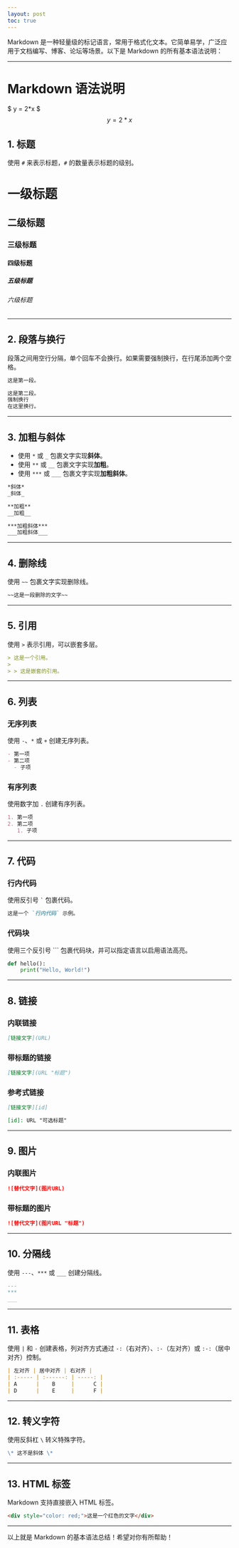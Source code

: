 ```yaml
---
layout: post
toc: true
---
```


Markdown 是一种轻量级的标记语言，常用于格式化文本。它简单易学，广泛应用于文档编写、博客、论坛等场景。以下是 Markdown 的所有基本语法说明：

---

# Markdown 语法说明

$ y = 2*x $
$$ y = 2*x $$

## 1. 标题
使用 `#` 来表示标题，`#` 的数量表示标题的级别。



# 一级标题
## 二级标题
### 三级标题
#### 四级标题
##### 五级标题
###### 六级标题


---

## 2. 段落与换行
段落之间用空行分隔，单个回车不会换行。如果需要强制换行，在行尾添加两个空格。

```markdown
这是第一段。

这是第二段。
强制换行  
在这里换行。
```

---

## 3. 加粗与斜体
- 使用 `*` 或 `_` 包裹文字实现**斜体**。
- 使用 `**` 或 `__` 包裹文字实现**加粗**。
- 使用 `***` 或 `___` 包裹文字实现**加粗斜体**。

```markdown
*斜体*
_斜体_

**加粗**
__加粗__

***加粗斜体***
___加粗斜体___
```

---

## 4. 删除线
使用 `~~` 包裹文字实现删除线。

```markdown
~~这是一段删除的文字~~
```

---

## 5. 引用
使用 `>` 表示引用，可以嵌套多层。

```markdown
> 这是一个引用。
>
> > 这是嵌套的引用。
```

---

## 6. 列表
### 无序列表
使用 `-`、`*` 或 `+` 创建无序列表。

```markdown
- 第一项
- 第二项
  - 子项
```

### 有序列表
使用数字加 `.` 创建有序列表。

```markdown
1. 第一项
2. 第二项
   1. 子项
```

---

## 7. 代码
### 行内代码
使用反引号 `` ` `` 包裹代码。

```markdown
这是一个 `行内代码` 示例。
```

### 代码块
使用三个反引号 ``` 包裹代码块，并可以指定语言以启用语法高亮。


```python
def hello():
    print("Hello, World!")
```


---

## 8. 链接
### 内联链接
```markdown
[链接文字](URL)
```

### 带标题的链接
```markdown
[链接文字](URL "标题")
```

### 参考式链接
```markdown
[链接文字][id]

[id]: URL "可选标题"
```

---

## 9. 图片
### 内联图片
```markdown
![替代文字](图片URL)
```

### 带标题的图片
```markdown
![替代文字](图片URL "标题")
```

---

## 10. 分隔线
使用 `---`、`***` 或 `___` 创建分隔线。

```markdown
---
***
___
```

---

## 11. 表格
使用 `|` 和 `-` 创建表格，列对齐方式通过 `-:`（右对齐）、`:-`（左对齐）或 `:-:`（居中对齐）控制。

```markdown
| 左对齐 | 居中对齐 | 右对齐 |
| :----- | :------: | -----: |
| A      |    B     |      C |
| D      |    E     |      F |
```

---

## 12. 转义字符
使用反斜杠 `\` 转义特殊字符。

```markdown
\* 这不是斜体 \*
```

---

## 13. HTML 标签
Markdown 支持直接嵌入 HTML 标签。

```markdown
<div style="color: red;">这是一个红色的文字</div>
```

---

以上就是 Markdown 的基本语法总结！希望对你有所帮助！